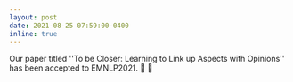 ```yaml
---
layout: post
date: 2021-08-25 07:59:00-0400
inline: true
---
```


Our paper titled ''To be Closer: Learning to Link up Aspects with Opinions'' has been accepted to EMNLP2021. :tada: :tada:
